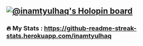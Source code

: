 [![@inamtyulhaq's Holopin board](https://holopin.me/inamtyulhaq)](https://holopin.io/@inamtyulhaq)
---

### :fire: My Stats : https://github-readme-streak-stats.herokuapp.com/inamtyulhaq
